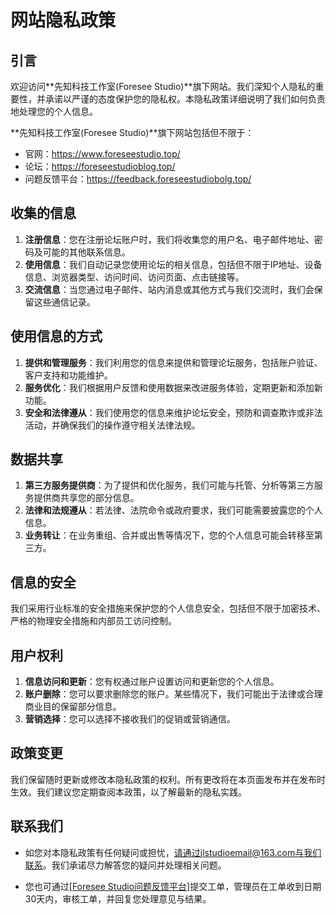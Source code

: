 # 网站隐私政策

## 引言

欢迎访问**先知科技工作室(Foresee Studio)**旗下网站。我们深知个人隐私的重要性，并承诺以严谨的态度保护您的隐私权。本隐私政策详细说明了我们如何负责地处理您的个人信息。

**先知科技工作室(Foresee Studio)**旗下网站包括但不限于：

- 官网：https://www.foreseestudio.top/
- 论坛：https://foreseestudioblog.top/
- 问题反馈平台：https://feedback.foreseestudiobolg.top/

## 收集的信息

1. **注册信息**：您在注册论坛账户时，我们将收集您的用户名、电子邮件地址、密码及可能的其他联系信息。
2. **使用信息**：我们自动记录您使用论坛的相关信息，包括但不限于IP地址、设备信息、浏览器类型、访问时间、访问页面、点击链接等。
3. **交流信息**：当您通过电子邮件、站内消息或其他方式与我们交流时，我们会保留这些通信记录。

## 使用信息的方式

1. **提供和管理服务**：我们利用您的信息来提供和管理论坛服务，包括账户验证、客户支持和功能维护。
2. **服务优化**：我们根据用户反馈和使用数据来改进服务体验，定期更新和添加新功能。
3. **安全和法律遵从**：我们使用您的信息来维护论坛安全，预防和调查欺诈或非法活动，并确保我们的操作遵守相关法律法规。

## 数据共享

1. **第三方服务提供商**：为了提供和优化服务，我们可能与托管、分析等第三方服务提供商共享您的部分信息。
2. **法律和法规遵从**：若法律、法院命令或政府要求，我们可能需要披露您的个人信息。
3. **业务转让**：在业务重组、合并或出售等情况下，您的个人信息可能会转移至第三方。

## 信息的安全

我们采用行业标准的安全措施来保护您的个人信息安全，包括但不限于加密技术、严格的物理安全措施和内部员工访问控制。

## 用户权利

1. **信息访问和更新**：您有权通过账户设置访问和更新您的个人信息。
2. **账户删除**：您可以要求删除您的账户。某些情况下，我们可能出于法律或合理商业目的保留部分信息。
3. **营销选择**：您可以选择不接收我们的促销或营销通信。

## 政策变更

我们保留随时更新或修改本隐私政策的权利。所有更改将在本页面发布并在发布时生效。我们建议您定期查阅本政策，以了解最新的隐私实践。

## 联系我们

- 如您对本隐私政策有任何疑问或担忧，请通过jlstudioemail@163.com与我们联系。我们承诺尽力解答您的疑问并处理相关问题。

- 您也可通过[[Foresee Studio问题反馈平台](https://feedback.foreseestudiobolg.top/)]提交工单，管理员在工单收到日期30天内，审核工单，并回复您处理意见与结果。
